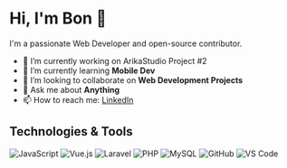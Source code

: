 # Hi, I'm Bon 👋

I'm a passionate Web Developer and open-source contributor.

- 🔭 I’m currently working on ArikaStudio Project #2
- 🌱 I’m currently learning **Mobile Dev**
- 👯 I’m looking to collaborate on **Web Development Projects**
- 💬 Ask me about **Anything**
- 📫 How to reach me: [LinkedIn](https://www.linkedin.com/in/bonisatriyo/)

## Technologies & Tools
![JavaScript](https://img.shields.io/badge/-JavaScript-FFFF00?style=flat-square&logo=javascript)
![Vue.js](https://img.shields.io/badge/-Vue.js-4FC08D?style=flat-square&logo=vue.js)
![Laravel](https://img.shields.io/badge/-Laravel-FF2D20?style=flat-square&logo=laravel)
![PHP](https://img.shields.io/badge/-PHP-777BB4?style=flat-square&logo=php)
![MySQL](https://img.shields.io/badge/-MySQL-4479A1?style=flat-square&logo=mysql)
![GitHub](https://img.shields.io/badge/-GitHub-181717?style=flat-square&logo=github)
![VS Code](https://img.shields.io/badge/-VS%20Code-007ACC?style=flat-square&logo=visualstudiocode)

